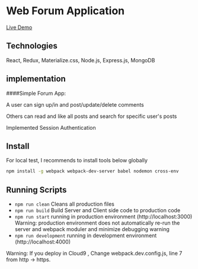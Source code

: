 # Web Forum Application

[Live Demo](https://ancient-hamlet-58292.herokuapp.com/)

## Technologies

React, Redux, Materialize.css, Node.js, Express.js, MongoDB

## implementation

####Simple Forum App:

A user can sign up/in and post/update/delete comments

Others can read and like all posts and search for specific user's posts

Implemented Session Authentication


## Install

For local test, I recommends to install tools below globally
```sh
npm install -g webpack webpack-dev-server babel nodemon cross-env
```

## Running Scripts

- `npm run clean` Cleans all production files
- `npm run build` Build Server and Client side code to production code
- `npm run start` running in production environment (http://localhost:3000)
Warning: production environment does not automatically re-run the server and webpack moduler and minimize debugging warning
- `npm run development` running in development environment (http://localhost:4000)

Warning: If you deploy in Cloud9 , Change webpack.dev.config.js, line 7 from http -> https.
